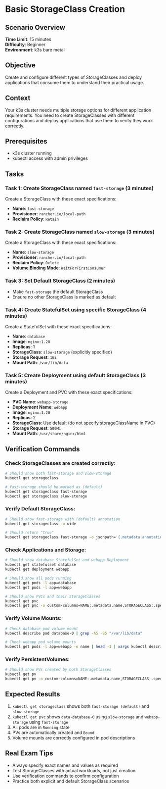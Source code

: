 # Basic StorageClass Creation

## Scenario Overview
**Time Limit**: 15 minutes  
**Difficulty**: Beginner  
**Environment**: k3s bare metal

## Objective
Create and configure different types of StorageClasses and deploy applications that consume them to understand their practical usage.

## Context
Your k3s cluster needs multiple storage options for different application requirements. You need to create StorageClasses with different configurations and deploy applications that use them to verify they work correctly.

## Prerequisites
- k3s cluster running
- kubectl access with admin privileges

## Tasks

### Task 1: Create StorageClass named `fast-storage` (3 minutes)
Create a StorageClass with these exact specifications:
- **Name**: `fast-storage`
- **Provisioner**: `rancher.io/local-path`
- **Reclaim Policy**: `Retain`

### Task 2: Create StorageClass named `slow-storage` (3 minutes)
Create a StorageClass with these exact specifications:
- **Name**: `slow-storage`
- **Provisioner**: `rancher.io/local-path`
- **Reclaim Policy**: `Delete`
- **Volume Binding Mode**: `WaitForFirstConsumer`

### Task 3: Set Default StorageClass (2 minutes)
- Make `fast-storage` the default StorageClass
- Ensure no other StorageClass is marked as default

### Task 4: Create StatefulSet using specific StorageClass (4 minutes)
Create a StatefulSet with these exact specifications:
- **Name**: `database`
- **Image**: `nginx:1.20`
- **Replicas**: 1
- **StorageClass**: `slow-storage` (explicitly specified)
- **Storage Request**: `1Gi`
- **Mount Path**: `/var/lib/data`

### Task 5: Create Deployment using default StorageClass (3 minutes)
Create a Deployment and PVC with these exact specifications:
- **PVC Name**: `webapp-storage`
- **Deployment Name**: `webapp`
- **Image**: `nginx:1.20`
- **Replicas**: 2
- **StorageClass**: Use default (do not specify storageClassName in PVC)
- **Storage Request**: `500Mi`
- **Mount Path**: `/usr/share/nginx/html`

## Verification Commands

### Check StorageClasses are created correctly:
```bash
# Should show both fast-storage and slow-storage
kubectl get storageclass

# fast-storage should be marked as (default)
kubectl get storageclass fast-storage
kubectl get storageclass slow-storage
```

### Verify Default StorageClass:
```bash
# Should show fast-storage with (default) annotation
kubectl get storageclass -o wide

# Should return "true"
kubectl get storageclass fast-storage -o jsonpath='{.metadata.annotations.storageclass\.kubernetes\.io/is-default-class}'
```

### Check Applications and Storage:
```bash
# Should show database StatefulSet and webapp Deployment
kubectl get statefulset database
kubectl get deployment webapp

# Should show all pods running
kubectl get pods -l app=database
kubectl get pods -l app=webapp

# Should show PVCs and their StorageClasses
kubectl get pvc
kubectl get pvc -o custom-columns=NAME:.metadata.name,STORAGECLASS:.spec.storageClassName,STATUS:.status.phase
```

### Verify Volume Mounts:
```bash
# Check database pod volume mount
kubectl describe pod database-0 | grep -A5 -B5 "/var/lib/data"

# Check webapp pod volume mounts
kubectl get pods -l app=webapp -o name | head -1 | xargs kubectl describe | grep -A5 -B5 "/usr/share/nginx/html"
```

### Verify PersistentVolumes:
```bash
# Should show PVs created by both StorageClasses
kubectl get pv
kubectl get pv -o custom-columns=NAME:.metadata.name,STORAGECLASS:.spec.storageClassName,STATUS:.status.phase
```

## Expected Results
1. `kubectl get storageclass` shows both `fast-storage (default)` and `slow-storage`
2. `kubectl get pvc` shows `data-database-0` using `slow-storage` and `webapp-storage` using `fast-storage`
3. All pods are in `Running` state
4. PVs are automatically created and `Bound`
5. Volume mounts are correctly configured in pod descriptions

## Real Exam Tips
- Always specify exact names and values as required
- Test StorageClasses with actual workloads, not just creation
- Use verification commands to confirm configuration
- Practice both explicit and default StorageClass scenarios